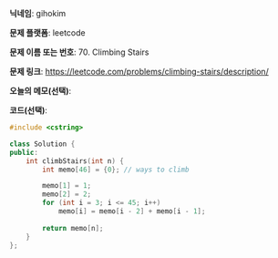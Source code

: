**닉네임**: gihokim

**문제 플랫폼**: leetcode

**문제 이름 또는 번호**: 70. Climbing Stairs

**문제 링크**: https://leetcode.com/problems/climbing-stairs/description/

**오늘의 메모(선택)**: 

**코드(선택)**:

```c++
#include <cstring>

class Solution {
public:
    int climbStairs(int n) {
        int memo[46] = {0}; // ways to climb

        memo[1] = 1;
        memo[2] = 2;
        for (int i = 3; i <= 45; i++)
            memo[i] = memo[i - 2] + memo[i - 1];
        
        return memo[n];
    }
};
```
